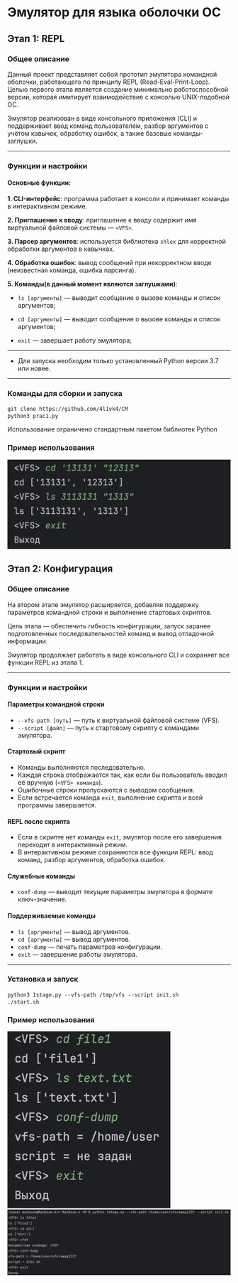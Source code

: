 # Эмулятор для языка оболочки ОС 
##  Этап 1: REPL

### Общее описание
Данный проект представляет собой прототип эмулятора командной оболочки, работающего по принципу REPL (Read-Eval-Print-Loop).  
Целью первого этапа является создание минимально работоспособной версии, которая имитирует взаимодействие с консолью UNIX-подобной ОС.  

Эмулятор реализован в виде консольного приложения (CLI) и поддерживает ввод команд пользователем, разбор аргументов с учётом кавычек, обработку ошибок, а также базовые команды-заглушки.

---

### Функции и настройки

#### **Основные функции:**
**1. CLI-интерфейс**: программа работает в консоли и принимает команды в интерактивном режиме.

**2. Приглашение к вводу**: приглашение к вводу содержит имя виртуальной файловой системы — `<VFS>`.

**3. Парсер аргументов**: используется библиотека `shlex` для корректной обработки аргументов в кавычках.

**4. Обработка ошибок**: вывод сообщений при некорректном вводе (неизвестная команда, ошибка парсинга).

**5. Команды(в данный момент являются заглушками)**:

- `ls [аргументы]` — выводит сообщение о вызове команды и список аргументов;

- `cd [аргументы]` — выводит сообщение о вызове команды и список аргументов;

- `exit` — завершает работу эмулятора;
---
- Для запуска необходим только установленный Python версии 3.7 или новее.

---

### Команды для сборки и запуска
```first
git clone https://github.com/4l1vk4/CM
python3 prac1.py
```
Использование ограничено стандартным пакетом библиотек Python

### Пример использования

![Снимок экрана 2025-09-15 в 13.49.04.png](screenshots/%D0%A1%D0%BD%D0%B8%D0%BC%D0%BE%D0%BA%20%D1%8D%D0%BA%D1%80%D0%B0%D0%BD%D0%B0%202025-09-15%20%D0%B2%2013.49.04.png)

## Этап 2: Конфигурация

### Общее описание
На втором этапе эмулятор расширяется, добавляя поддержку параметров командной строки и выполнение стартовых скриптов.  

Цель этапа — обеспечить гибкость конфигурации, запуск заранее подготовленных последовательностей команд и вывод отладочной информации.  

Эмулятор продолжает работать в виде консольного CLI и сохраняет все функции REPL из этапа 1.

---

### Функции и настройки

#### Параметры командной строки
- `--vfs-path [путь]` — путь к виртуальной файловой системе (VFS).  
- `--script [файл]` — путь к стартовому скрипту с командами эмулятора.  

#### Стартовый скрипт
- Команды выполняются последовательно.  
- Каждая строка отображается так, как если бы пользователь вводил её вручную (`<VFS> команда`).  
- Ошибочные строки пропускаются с выводом сообщения.  
- Если встречается команда `exit`, выполнение скрипта и всей программы завершается.  

#### REPL после скрипта
- Если в скрипте нет команды `exit`, эмулятор после его завершения переходит в интерактивный режим.  
- В интерактивном режиме сохраняются все функции REPL: ввод команд, разбор аргументов, обработка ошибок.  

#### Служебные команды
- `conf-dump` — выводит текущие параметры эмулятора в формате ключ-значение.  

#### Поддерживаемые команды
- `ls [аргументы]` — вывод аргументов.  
- `cd [аргументы]` — вывод аргументов.  
- `conf-dump` — печать параметров конфигурации.  
- `exit` — завершение работы эмулятора.  

---

### Установка и запуск
```sec
python3 1stage.py --vfs-path /tmp/vfs --script init.sh
./start.sh
```
### Пример использования
![Снимок экрана 2025-09-29 в 12.50.11.png](screenshots/%D0%A1%D0%BD%D0%B8%D0%BC%D0%BE%D0%BA%20%D1%8D%D0%BA%D1%80%D0%B0%D0%BD%D0%B0%202025-09-29%20%D0%B2%2012.50.11.png)
![Снимок экрана 2025-09-29 в 12.53.26.png](screenshots/%D0%A1%D0%BD%D0%B8%D0%BC%D0%BE%D0%BA%20%D1%8D%D0%BA%D1%80%D0%B0%D0%BD%D0%B0%202025-09-29%20%D0%B2%2012.53.26.png)